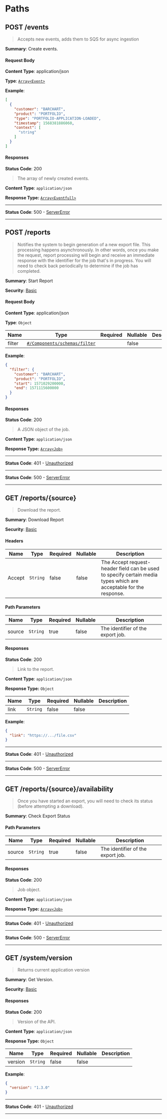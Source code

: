 # Paths

## POST /events 

> Accepts new events, adds them to SQS for async ingestion

**Summary**: Create events.

#### Request Body
    
**Content Type**: application/json

**Type**: [<code>Array&lt;Event&gt;</code>](/content/api/components?id=schemasEvent)

**Example**:

```json
[
  {
    "customer": "BARCHART",
    "product": "PORTFOLIO",
    "type": "PORTFOLIO-APPLICATION-LOADED",
    "timestamp": 1568381886060,
    "context": [
      "string"
    ]
  }
]
```

#### Responses

**Status Code**: 200

> The array of newly created events.

**Content Type**: <code>application/json</code>

**Response Type:** [<code>Array&lt;Eventfull&gt;</code>](/content/api/components?id=schemasEventFull)

* * *

**Status Code**: 500 - [ServerError](/content/api/components?id&#x3D;responsesservererror)

* * *

## POST /reports 

> Notifies the system to begin generation of a new export file. This processing happens asynchronously. In other words, once you make the request, report processing will begin and receive an immediate response with the identifier for the job that&#x27;s in progress. You will need to check back periodically to determine if the job has completed.

**Summary**: Start Report

**Security**: 
[Basic](/content/api/components?id=securityBasic)
#### Request Body
    
**Content Type**: application/json

**Type**: <code>Object</code>

| Name | Type | Required | Nullable | Description |
| ---- | ---- | -------- | -------- | ----------- |
| filter | [<code>#/Components/schemas/filter</code>](/content/api/components?id=schemasFilter) |  | false |  |

**Example**:

```json
{
  "filter": {
    "customer": "BARCHART",
    "product": "PORTFOLIO",
    "start": 1571029200000,
    "end": 1571115600000
  }
}
```

#### Responses

**Status Code**: 200

> A JSON object of the job.

**Content Type**: <code>application/json</code>

**Response Type:** [<code>Array&lt;Job&gt;</code>](/content/api/components?id=schemasJob)

* * *

**Status Code**: 401 - [Unauthorized](/content/api/components?id&#x3D;responsesunauthorized)

* * *

**Status Code**: 500 - [ServerError](/content/api/components?id&#x3D;responsesservererror)

* * *

## GET /reports/{source} 

> Download the report.

**Summary**: Download Report

**Security**: 
[Basic](/content/api/components?id=securityBasic)
#### Headers

| Name | Type | Required | Nullable | Description |
| ---- | ---- | -------- | -------- | ----------- |
| Accept | <code>String</code> | false | false | The Accept request-header field can be used to specify certain media types which are acceptable for the response. |

#### Path Parameters

| Name | Type | Required | Nullable | Description |
| ---- | ---- | -------- | -------- | ----------- |
| source | <code>String</code> | true | false | The identifier of the export job. |

#### Responses

**Status Code**: 200

> Link to the report.

**Content Type**: <code>application/json</code>

**Response Type:** <code>Object</code>
    
| Name | Type | Required | Nullable | Description |
| ---- | ---- | -------- | -------- | ----------- |
| link | <code>String</code> | false | false |  |

**Example**:

```json
{
  "link": "https://.../file.csv"
}
```

* * *

**Status Code**: 401 - [Unauthorized](/content/api/components?id&#x3D;responsesunauthorized)

* * *

**Status Code**: 500 - [ServerError](/content/api/components?id&#x3D;responsesservererror)

* * *

## GET /reports/{source}/availability 

> Once you have started an export, you will need to check its status (before attempting a download).

**Summary**: Check Export Status

#### Path Parameters

| Name | Type | Required | Nullable | Description |
| ---- | ---- | -------- | -------- | ----------- |
| source | <code>String</code> | true | false | The identifier of the export job. |

#### Responses

**Status Code**: 200

> Job object.

**Content Type**: <code>application/json</code>

**Response Type:** [<code>Array&lt;Job&gt;</code>](/content/api/components?id=schemasJob)

* * *

**Status Code**: 401 - [Unauthorized](/content/api/components?id&#x3D;responsesunauthorized)

* * *

**Status Code**: 500 - [ServerError](/content/api/components?id&#x3D;responsesservererror)

* * *

## GET /system/version 

> Returns current application version

**Summary**: Get Version.

**Security**: 
[Basic](/content/api/components?id=securityBasic)
#### Responses

**Status Code**: 200

> Version of the API.

**Content Type**: <code>application/json</code>

**Response Type:** <code>Object</code>
    
| Name | Type | Required | Nullable | Description |
| ---- | ---- | -------- | -------- | ----------- |
| version | <code>String</code> | false | false |  |

**Example**:

```json
{
  "version": "1.3.0"
}
```

* * *

**Status Code**: 401 - [Unauthorized](/content/api/components?id&#x3D;responsesunauthorized)

* * *

